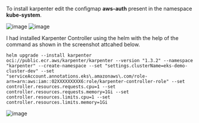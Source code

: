 To install karpenter edit the configmap **aws-auth** present in the namespace **kube-system**.

![image](https://github.com/user-attachments/assets/f951d3ad-dfbd-41e4-a1e9-29f4ab1e42c2)
![image](https://github.com/user-attachments/assets/ff1cfc81-48c2-47ef-aee8-06cd2a713a84)

I had installed Karpenter Controller using the helm with the help of the command as shown in the screenshot attcahed below.

```
helm upgrade --install karpenter oci://public.ecr.aws/karpenter/karpenter --version "1.3.2" --namespace "karpenter" --create-namespace --set "settings.clusterName=eks-demo-cluster-dev" --set "serviceAccount.annotations.eks\.amazonaws\.com/role-arn=arn:aws:iam::02XXXXXXXXX6:role/karpenter-controller-role" --set controller.resources.requests.cpu=1 --set controller.resources.requests.memory=1Gi --set controller.resources.limits.cpu=1 --set controller.resources.limits.memory=1Gi
```
![image](https://github.com/user-attachments/assets/07b52851-4d2c-4782-8968-416ead24d483)


